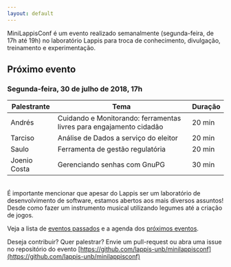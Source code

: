 ```yaml
---
layout: default
---
```


MiniLappisConf é um evento realizado semanalmente (segunda-feira, de 17h até
19h) no laboratório Lappis para troca de conhecimento, divulgação, treinamento
e experimentação.

## Próximo evento

### Segunda-feira, 30 de julho de 2018, 17h

| Palestrante     | Tema                                                                | Duração |
| --------------- | ------------------------------------------------------------------- | ------- |
| Andrés          | Cuidando e Monitorando: ferramentas livres para engajamento cidadão | 20 min  |
| Tarciso         | Análise de Dados a serviço do eleitor                               | 20 min  |
| Saulo           | Ferramenta de gestão regulatória                                    | 20 min  |
| Joenio Costa    | Gerenciando senhas com GnuPG                                        | 30 min  |

<br/>
É importante mencionar que apesar do Lappis ser um laboratório de
desenvolvimento de software, estamos abertos aos mais diversos assuntos! Desde
como fazer um instrumento musical utilizando legumes até a criação de jogos.

Veja a lista de <a href="passados.md">eventos passados</a> e
a agenda dos <a href="agenda.md">próximos eventos</a>.

Deseja contribuir? Quer palestrar? Envie um pull-request ou abra uma issue no
repositório do evento
[https://github.com/lappis-unb/minilappisconf](https://github.com/lappis-unb/minilappisconf)
